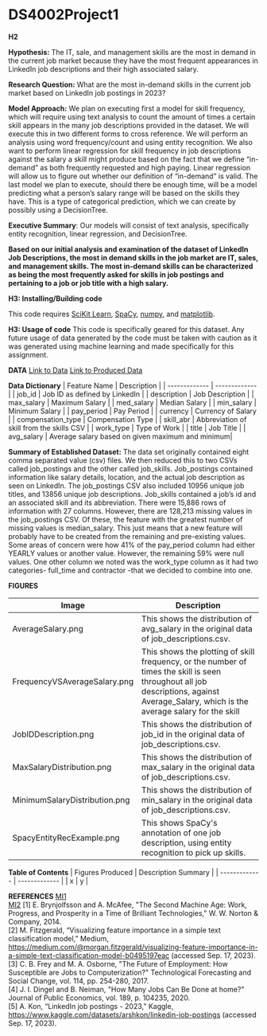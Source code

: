 # DS4002Project1
**H2**

**Hypothesis:** The IT, sale, and management skills are the most in demand in the current job market because they have the most frequent appearances in LinkedIn job descriptions and their high associated salary.

**Research Question:** What are the most in-demand skills in the current job market based on LinkedIn job postings in 2023? 

**Model Approach:** We plan on executing first a model for skill frequency, which will require using text analysis to count the amount of times a certain skill appears in the many job descriptions provided in the dataset. We will execute this in two different forms to cross reference. We will perform an analysis using word frequency/count and using entity recognition. We also want to perform linear regression for skill frequency in job descriptions against the salary a skill might produce based on the fact that we define “in-demand” as both frequently requested and high paying. Linear regression will allow us to figure out whether our definition of “in-demand” is valid. The last model we plan to execute, should there be enough time, will be a model predicting what a person’s salary range will be based on the skills they have. This is a type of categorical prediction, which we can create by possibly using a DecisionTree. 

**Executive Summary**: Our models will consist of text analysis, specifically entity recognition, linear regression, and DecisionTree.

**Based on our initial analysis and examination of the dataset of LinkedIn Job Descriptions, the most in demand skills in the job market are IT, sales, and management skills.
The most in-demand skills can be characterized as being the most frequently asked for skills in job postings and pertaining to a job or job title with a high salary.**


**H3: Installing/Building code**

This code requires [SciKit Learn](https://scikit-learn.org/stable/),
[SpaCy](https://spacy.io/),
[numpy](https://numpy.org/doc/stable/index.html),
and [matplotlib](https://matplotlib.org/).

**H3: Usage of code**
This code is specifically geared for this dataset. Any future usage of data generated by the code must be taken with caution as it was generated using machine learning and made specifically for this assignment. 

**DATA**
[Link to Data](https://www.kaggle.com/datasets/arshkon/linkedin-job-postings)
[Link to Produced Data](https://github.com/ajzorn/DS4002Project1/blob/main/Data/extracted_skills.csv.zip)

**Data Dictionary**
| Feature Name  | Description |
| ------------- | ------------- |
| job_id  | Job ID as defined by LinkedIn  |
| description  | Job Description |
| max_salary  | Maximum Salary  |
| med_salary  | Median Salary  |
| min_salary  | Minimum Salary  |
| pay_period  | Pay Period  |
| currency    | Currency of Salary  |
| compensation_type  | Compensation Type  |
| skill_abr  | Abbreviation of skill from the skills CSV  |
| work_type  | Type of Work  |
| title  | Job Title  |
| avg_salary  | Average salary based on given maximum and minimum|

**Summary of Established Dataset:** The data set originally contained eight comma separated value (csv) files. We then reduced this to two CSVs called job_postings and the other called job_skills. Job_postings contained information like salary details, location, and the actual job description as seen on LinkedIn. The job_postings CSV also included 10956 unique job titles, and 13856 unique job descriptions. Job_skills contained a job’s id and an associated skill and its abbreviation. There were 15,886 rows of information with 27 columns. However, there are 128,213 missing values in the job_postings CSV. Of these, the feature with the greatest number of missing values is median_salary. This just means that a new feature will probably have to be created from the remaining and pre-existing values. Some areas of concern were how 41% of the pay_period column had either YEARLY values or another value. However, the remaining 59% were null values. One other column we noted was the work_type column as it had two categories- full_time and contractor -that we decided to combine into one. 


**FIGURES**

| Image  | Description |
| ------------- | ------------- |
| AverageSalary.png  | This shows the distribution of avg_salary in the original data of job_descriptions.csv.  |
| FrequencyVSAverageSalary.png  | This shows the plotting of skill frequency, or the number of times the skill is seen throughout all job   descriptions, against Average_Salary, which is the average salary for the skill |
| JobIDDescription.png  | This shows the distribution of job_id in the original data of job_descriptions.csv.  |
| MaxSalaryDistribution.png  | This shows the distribution of max_salary in the original data of job_descriptions.csv.  |
| MinimumSalaryDistribution.png  | This shows the distribution of min_salary in the original data of job_descriptions.csv.  |
| SpacyEntityRecExample.png  | This shows SpaCy's annotation of one job description, using entity recognition to pick up skills.  |

**Table of Contents**
| Figures Produced  | Description Summary |
| ------------- | ------------- |
| x  | y  |

**REFERENCES**
[MI1](https://docs.google.com/document/d/1ppAeYLLSYAbewuzbW35OM706YdGiMNVCPr8siY3UACk/edit?usp=sharing)  
[MI2](https://docs.google.com/document/d/1-oKBlzOuqZ24CadmqGQOG-Ak-YIQdI9KlopIWgarTZk/edit?usp=sharing)
[1] E. Brynjolfsson and A. McAfee, "The Second Machine Age: Work, Progress, and Prosperity in a Time of Brilliant Technologies," W. W. Norton & Company, 2014.  
[2] M. Fitzgerald, “Visualizing feature importance in a simple text classification model,” Medium, https://medium.com/@morgan.fitzgerald/visualizing-feature-importance-in-a-simple-text-classification-model-b0495197eac (accessed Sep. 17, 2023).   
[3] C. B. Frey and M. A. Osborne, "The Future of Employment: How Susceptible are Jobs to Computerization?" Technological Forecasting and Social Change, vol. 114, pp. 254-280, 2017.  
[4] J. I. Dingel and B. Neiman, "How Many Jobs Can Be Done at home?" Journal of Public Economics, vol. 189, p. 104235, 2020.  
[5] A. Kon, “LinkedIn job postings - 2023,” Kaggle, https://www.kaggle.com/datasets/arshkon/linkedin-job-postings (accessed Sep. 17, 2023). 
